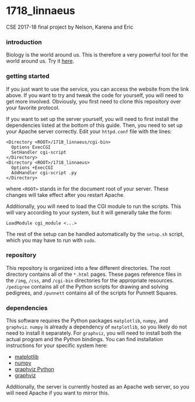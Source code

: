 # 1718_linnaeus
CSE 2017-18 final project by Nelson, Karena and Eric

### introduction
Biology is the world around us. This is therefore a very powerful tool for the
world around us. Try it [here](http://54.191.167.183/1718_linnaeus/home.html).

### getting started
If you just want to use the service, you can access the website from the link
above. If you want to try and tweak the code for yourself, you will need to get
more involved. Obviously, you first need to clone this repository over your
favorite protocol.

If you want to set up the server yourself, you will need to first install the
dependencies listed at the bottom of this guide. Then, you need to set up your
Apache server correctly. Edit your `httpd.conf` file with the lines:

```
<Directory <ROOT>/1718_linnaeus/cgi-bin>
  Options ExecCGI
  SetHandler cgi-script
</Directory>
<Directory <ROOT>/1718_linnaeus>
  Options +ExecCGI
  AddHandler cgi-script .py
</Directory>
```

where `<ROOT>` stands in for the document root of your server. These changes
will take effect after you restart Apache.

Additionally, you will need to load the CGI module to run the scripts. This
will vary according to your system, but it will generally take the form:

```
LoadModule cgi_module <...>
```

The rest of the setup can be handled automatically by the `setup.sh` script,
which you may have to run with `sudo`.

### repository
This repository is organized into a few different directories. The root
directory contains all of the `*.html` pages. These pages reference files in
the `/img`, `/css`, and `/cgi-bin` directories for the appropriate resources.
`/pedigree` contains all of the Python scripts for drawing and solving
pedigrees, and `/punnett` contains all of the scripts for Punnett Squares.

### dependencies
This software requires the Python packages `matplotlib`, `numpy`, and
`graphviz`. `numpy` is already a dependency of `matplotlib`, so you likely do
not need to install it separately. For `graphviz`, you will need to install
both the actual program and the Python bindings. You can find installation
instructions for your specific system here:

* [matplotlib](https://matplotlib.org/)
* [numpy](http://www.numpy.org/)
* [graphviz Python](http://graphviz.readthedocs.io/en/stable/manual.html)
* [graphviz](https://graphviz.gitlab.io/)

Additionally, the server is currently hosted as an Apache web server, so you
will need Apache if you want to mirror this.
